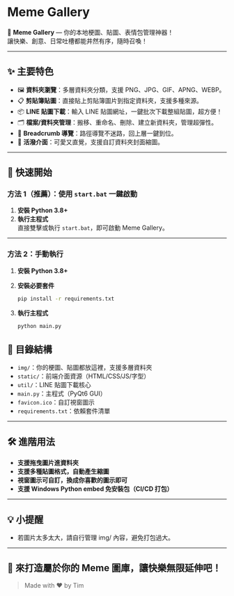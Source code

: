 # Meme Gallery

🎉 **Meme Gallery** — 你的本地梗圖、貼圖、表情包管理神器！  
讓快樂、創意、日常吐槽都能井然有序，隨時召喚！

---

## ✨ 主要特色

- 🖼️ **資料夾瀏覽**：多層資料夾分類，支援 PNG、JPG、GIF、APNG、WEBP。
- 📋 **剪貼簿貼圖**：直接貼上剪貼簿圖片到指定資料夾，支援多種來源。
- 📦 **LINE 貼圖下載**：輸入 LINE 貼圖網址，一鍵批次下載整組貼圖，超方便！
- 🗂️ **檔案/資料夾管理**：搬移、重命名、刪除、建立新資料夾，管理超彈性。
- 🍞 **Breadcrumb 導覽**：路徑導覽不迷路，回上層一鍵到位。
- 🌈 **活潑介面**：可愛又直覺，支援自訂資料夾封面縮圖。

---

## 🚀 快速開始

### 方法 1（推薦）：使用 `start.bat` 一鍵啟動

1. **安裝 Python 3.8+**
2. **執行主程式**  
  直接雙擊或執行 `start.bat`，即可啟動 Meme Gallery。

---

### 方法 2：手動執行

1. **安裝 Python 3.8+**
2. **安裝必要套件**

    ```bash
    pip install -r requirements.txt
    ```

3. **執行主程式**

    ```bash
    python main.py
    ```

## 📁 目錄結構

- `img/`：你的梗圖、貼圖都放這裡，支援多層資料夾
- `static/`：前端介面資源（HTML/CSS/JS/字型）
- `util/`：LINE 貼圖下載核心
- `main.py`：主程式（PyQt6 GUI）
- `favicon.ico`：自訂視窗圖示
- `requirements.txt`：依賴套件清單

---

## 🛠️ 進階用法

- **支援拖曳圖片進資料夾**
- **支援多種貼圖格式，自動產生縮圖**
- **視窗圖示可自訂，換成你喜歡的圖示即可**
- **支援 Windows Python embed 免安裝包（CI/CD 打包）**

---

## 💡 小提醒

- 若圖片太多太大，請自行管理 img/ 內容，避免打包過大。

---

## 🦈 來打造屬於你的 Meme 圖庫，讓快樂無限延伸吧！

> Made with ❤️ by Tim
